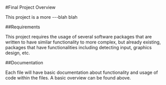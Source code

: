 #Final Project Overview

This project is a more ---blah blah

##Requirements

This project requires the usage of several software packages that are written to have similar functionality to more complex, but already existing, packages that have functionalities  including detecting input, graphics design, etc.

##Documentation

Each file will have basic documentation  about functionality and usage of code within the files.  A basic overview can be found above.
